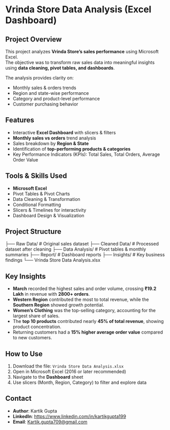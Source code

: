 # Vrinda Store Data Analysis (Excel Dashboard)

## Project Overview
This project analyzes **Vrinda Store’s sales performance** using Microsoft Excel.  
The objective was to transform raw sales data into meaningful insights using **data cleaning, pivot tables, and dashboards**.  

The analysis provides clarity on:  
- Monthly sales & orders trends  
- Region and state-wise performance  
- Category and product-level performance  
- Customer purchasing behavior  

## Features
- Interactive **Excel Dashboard** with slicers & filters  
- **Monthly sales vs orders** trend analysis  
- Sales breakdown by **Region & State**  
- Identification of **top-performing products & categories**  
- Key Performance Indicators (KPIs): Total Sales, Total Orders, Average Order Value  

## Tools & Skills Used
- **Microsoft Excel**  
- Pivot Tables & Pivot Charts  
- Data Cleaning & Transformation  
- Conditional Formatting  
- Slicers & Timelines for interactivity  
- Dashboard Design & Visualization  

## Project Structure
├── Raw Data/ # Original sales dataset
├── Cleaned Data/ # Processed dataset after cleaning
├── Data Analysis/ # Pivot tables & monthly summaries
├── Report/ # Dashboard reports
├── Insights/ # Key business findings
└── Vrinda Store Data Analysis.xlsx

## Key Insights
- **March** recorded the highest sales and order volume, crossing **₹19.2 Lakh** in revenue with **2800+ orders**.  
- **Western Region** contributed the most to total revenue, while the **Southern Region** showed growth potential.  
- **Women’s Clothing** was the top-selling category, accounting for the largest share of sales.  
- The **top 10 products** contributed nearly **45% of total revenue**, showing product concentration.  
- Returning customers had a **15% higher average order value** compared to new customers.  

## How to Use
1. Download the file: `Vrinda Store Data Analysis.xlsx`  
2. Open in Microsoft Excel (2016 or later recommended)  
3. Navigate to the **Dashboard** sheet  
4. Use slicers (Month, Region, Category) to filter and explore data

## Contact
- **Author**: Kartik Gupta  
- **LinkedIn**: https://www.linkedin.com/in/kartikgupta199
- **Email**: Kartik.gupta709@gmail.com
